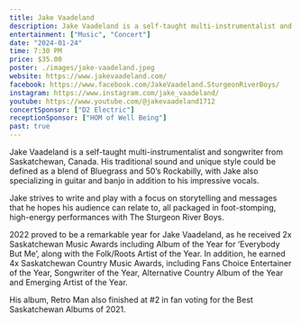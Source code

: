 ```yaml
---
title: Jake Vaadeland
description: Jake Vaadeland is a self-taught multi-instrumentalist and songwriter from Saskatchewan, Canada. His traditional sound and unique style could be defined as a blend of Bluegrass and 50’s Rockabilly
entertainment: ["Music", "Concert"]
date: "2024-01-24"
time: 7:30 PM
price: $35.00
poster: ./images/jake-vaadeland.jpeg
website: https://www.jakevaadeland.com/
facebook: https://www.facebook.com/JakeVaadeland.SturgeonRiverBoys/
instagram: https://www.instagram.com/jake_vaadeland/
youtube: https://www.youtube.com/@jakevaadeland1712
concertSponsor: ["D2 Electric"]
receptionSponsor: ["HOM of Well Being"]
past: true
---
```


Jake Vaadeland is a self-taught multi-instrumentalist and songwriter from Saskatchewan, Canada. His traditional sound and unique style could be defined as a blend of Bluegrass and 50’s Rockabilly, with Jake also specializing in guitar and banjo in addition to his impressive vocals.

Jake strives to write and play with a focus on storytelling and messages that he hopes his audience can relate to, all packaged in foot-stomping, high-energy performances with The Sturgeon River Boys.

2022 proved to be a remarkable year for Jake Vaadeland, as he received 2x Saskatchewan Music Awards including Album of the Year for ‘Everybody But Me’, along with the Folk/Roots Artist of the Year. In addition, he earned 4x Saskatchewan Country Music Awards, including Fans Choice Entertainer of the Year, Songwriter of the Year, Alternative Country Album of the Year and Emerging Artist of the Year.

His album, Retro Man also finished at #2 in fan voting for the Best Saskatchewan Albums of 2021.
<!-- ### Welcome to DaysArts

**DaysArts**, the heart of Daysland's cultural scene, represents the Daysland and District Cultural Arts Society. We're dedicated to enriching our community through many different art forms and vibrant cultural experiences.

---

### Concert Series

Annually, DaysArts brings to life an exquisite series of performances showcasing Canadian talent. Our lineup is a celebration of creativity and artistic brilliance.

- **Discover More**: Visit our [Concert Series](#) page for details on this year’s lineup, show dates, and ticket information.

---

### Movies at The Palace Theatre

Immerse yourself in cinematic magic every weekend at The Palace Theatre. From Friday through Sunday, we feature an array of movies, including a special Reel Alternative film each month.

- **Upcoming Films**: For the latest movie schedules and more, explore our [Movies](#) tab.

---

### A Glimpse into The Palace Theatre

Step into The Palace Theatre and find yourself in a world where vintage charm meets modern creativity. Our 60-seat theatre, with its iconic leather and velour seating, sets the stage for an unforgettable experience. From the entrancing play of light on screens to the aroma of freshly popped popcorn, every visit is a journey into the heart of artistry.

---

### The Accidental Humour Co. Experience

Witness the spellbinding fusion of film and live action with Edmonton's own Accidental Humour Co. Their performances, a blend of acrobatic stage fighting and meticulous choreography, captivate and entertain. The group's tours, including stops in Daysland, showcase the power of local artistry.

---

### Rural Outreach: Bringing Alberta Theatre to Life

DaysArts plays a pivotal role in "Picks of the Edmonton Fringe," a project designed to invigorate rural audiences with Alberta theatre. This initiative, a collaboration between Theatre Alberta, The Arts Touring Alliance of Alberta (ATAA), and Fringe Theatre Adventures, aims to foster a thriving environment for artists and the creation of original work.

---

### Community Impact and Engagement

The Palace Theatre, managed by DaysArts since 1999, is not just a venue but a community cornerstone. With an impressive roster of weekly movies, concerts, and events like summer arts camps, we embody the spirit of community-driven art.

- **Community Support**: Our success is a testament to the dedication of over 100 volunteers, a remarkable feat for our town of 800.

---

### DaysArts' Vision for the Future

As DaysArts continues to champion local talent and theatrical innovation, we're committed to expanding our reach and inspiring more audiences. Each applause, each moment of awe, fuels our journey toward a culturally rich and artistically vibrant future.

---

**Join Us**: Dive into the world of DaysArts, where every performance is an adventure, every movie is a journey, and every visit is an unforgettable experience. Discover, engage, and be part of our artistic legacy. -->
